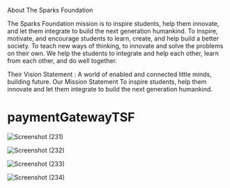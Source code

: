 About The Sparks Foundation

The Sparks Foundation mission is to inspire students, help them innovate, and let them integrate to build the next generation humankind. To inspire, motivate, and encourage students to learn, create, and help build a better society. To teach new ways of thinking, to innovate and solve the problems on their own. We help the students to integrate and help each other, learn from each other, and do well together.

Their Vision Statement : A world of enabled and connected little minds, building future. Our Mission Statement To inspire students, help them innovate and let them integrate to build the next generation humankind.
# paymentGatewayTSF

![Screenshot (231)](https://user-images.githubusercontent.com/71748600/110080844-116d6f00-7db1-11eb-810d-7823a724671f.png)


![Screenshot (232)](https://user-images.githubusercontent.com/71748600/110080857-1500f600-7db1-11eb-81ab-a84c323c1c31.png)


![Screenshot (233)](https://user-images.githubusercontent.com/71748600/110080867-18947d00-7db1-11eb-9ac4-21d37f66c3db.png)


![Screenshot (234)](https://user-images.githubusercontent.com/71748600/110080878-1c280400-7db1-11eb-9f6e-44f8e3d72614.png)
